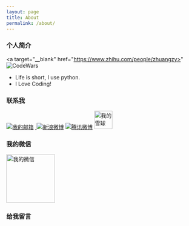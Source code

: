 ```yaml
---
layout: page
title: About
permalink: /about/
---
```


### 个人简介
<a target="__blank" href="https://www.zhihu.com/people/zhuangzy>"
<img src="https://pic2.zhimg.com/80/v2-893fca14c399ea36c8d0a68af4eddf99_r.jpg" alt="CodeWars">
</a>

* Life is short, I use python.
* I Love Coding!

### 联系我

<p>
<a href="mailto:pprcman@qq.com"><img src="/images/gmail.png" alt="我的邮箱"></a>&nbsp;<a target="__blank" href="http://weibo.com/johnzhuang">
<img src="/images/sina.png" alt="新浪微博"></a>&nbsp;<a target="__blank" href="http://t.qq.com/"><img src="/images/tencent.jpg" alt="腾讯微博"></a>&nbsp;<a target="__blank" href="http://xueqiu.com/"><img src="/images/xueqiu.png" width="48px" height="48px" alt="我的雪球"></a>
<br/>
</p>

### 我的微信
<img src="/images/" width="128px" height="128px" alt="我的微信" />

### 给我留言
<div id="cloud-tie-wrapper" class="cloud-tie-wrapper"></div>
<script>
  var cloudTieConfig = {
    url: document.location.href,
    sourceId: "about_me",
    productKey: "fa9c2b176140449d97292ea502ee96c8",
    target: "cloud-tie-wrapper"
  };
</script>
<script src="https://img1.cache.netease.com/f2e/tie/yun/sdk/loader.js"></script>
